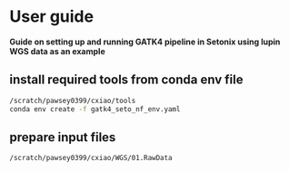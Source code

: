 # User guide
**Guide on setting up and running GATK4 pipeline in Setonix using lupin WGS data as an example**

## install required tools from conda env file
```bash
/scratch/pawsey0399/cxiao/tools
conda env create -f gatk4_seto_nf_env.yaml
```
## prepare input files
```bash
/scratch/pawsey0399/cxiao/WGS/01.RawData
```
